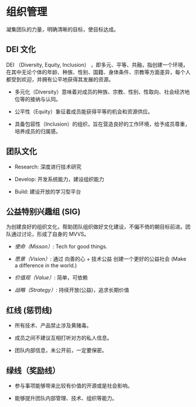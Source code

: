 
# 组织管理

凝集团队的力量，明确清晰的目标，使目标达成。

## DEI 文化

DEI （Diversity, Equity, Inclusion） ，即多元、平等、共融，指创建一个环境，在其中无论个体的年龄、种族、性别、国籍、身体条件、宗教等方面差异，每个人都受到欢迎，并拥有公平地获得其发展的资源。

- 多元化（Diversity）意味着对成员的种族、宗教、性别、性取向、社会经济地位等的接纳与认同。

- 公平性（Equity）象征着成员能获得平等的机会和资源供应。

- 具备包容性（Inclusion）的组织，旨在营造良好的工作环境，给予成员尊重，培养成员的归属感。

## 团队文化

- Research: 深度进行技术研究

- Develop: 开发系统能力，建设组织能力

- Build: 建设开放的学习型平台

## 公益特别兴趣组 (SIG)

为创建良好的组织文化，帮助团队组织做好文化建设，不偏不倚的朝目标前进。团队通过讨论，形成了自身的 MVVS。

- *使命（Misson）*: Tech for good things.

- *愿景（Vision）*: 通过 向善的心 + 技术公益 创建一个更好的公益社会 (Make a difference in the world.)

- *价值观（Value）*: 简单，可依赖

- *战略（Strategy）*: 持续开放(公益)，追求长期价值

## 红线 (惩罚线)

- 所有技术、产品禁止涉及黄赌毒。

- 成员之间不建议互相打听对方的私人信息。

- 团队内部信息，未公开前，一定要保密。

## 绿线（奖励线）

- 参与事项能够带来比较有价值的开源或是社会影响。

- 能够提升团队内部管理、技术、组织等能力。

